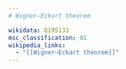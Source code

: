 ```yaml
---
# Wigner–Eckart theorem

wikidata: Q195133
msc_classification: 81
wikipedia_links:
  - "[[Wigner–Eckart theorem]]"
---
```

